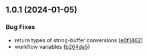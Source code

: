 ## 1.0.1 (2024-01-05)


### Bug Fixes

* return types of string-buffer conversions ([e0f1462](https://github.com/aditipolkam/datatype-convertors/commit/e0f14628cd0b0b185911796590b6821401149cf1))
* workflow variables ([b264da5](https://github.com/aditipolkam/datatype-convertors/commit/b264da58220710263d088294ab1d4500eee6a5c7))



